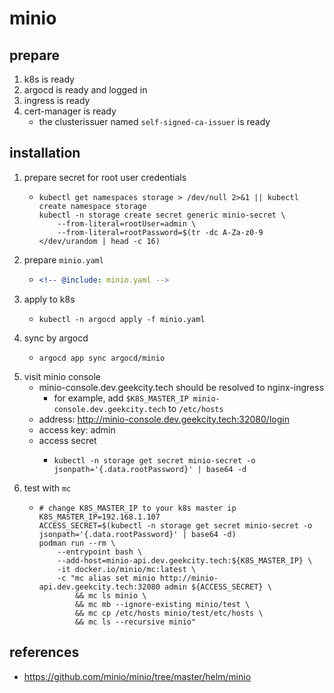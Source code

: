# minio

## prepare

1. k8s is ready
2. argocd is ready and logged in
3. ingress is ready
4. cert-manager is ready
    * the clusterissuer named `self-signed-ca-issuer` is ready

## installation

1. prepare secret for root user credentials
    * ```shell
      kubectl get namespaces storage > /dev/null 2>&1 || kubectl create namespace storage
      kubectl -n storage create secret generic minio-secret \
          --from-literal=rootUser=admin \
          --from-literal=rootPassword=$(tr -dc A-Za-z0-9 </dev/urandom | head -c 16)
      ```
2. prepare `minio.yaml`
    * ```yaml
      <!-- @include: minio.yaml -->
      ```
3. apply to k8s
    * ```shell
      kubectl -n argocd apply -f minio.yaml
      ```
4. sync by argocd
    * ```shell
      argocd app sync argocd/minio
      ```
5. visit minio console
    * minio-console.dev.geekcity.tech should be resolved to nginx-ingress
        + for example, add `$K8S_MASTER_IP minio-console.dev.geekcity.tech` to `/etc/hosts`
    * address: http://minio-console.dev.geekcity.tech:32080/login
    * access key: admin
    * access secret
        + ```shell
          kubectl -n storage get secret minio-secret -o jsonpath='{.data.rootPassword}' | base64 -d
          ```
6. test with `mc`
    * ```shell
      # change K8S_MASTER_IP to your k8s master ip
      K8S_MASTER_IP=192.168.1.107
      ACCESS_SECRET=$(kubectl -n storage get secret minio-secret -o jsonpath='{.data.rootPassword}' | base64 -d)
      podman run --rm \
          --entrypoint bash \
          --add-host=minio-api.dev.geekcity.tech:${K8S_MASTER_IP} \
          -it docker.io/minio/mc:latest \
          -c "mc alias set minio http://minio-api.dev.geekcity.tech:32080 admin ${ACCESS_SECRET} \
              && mc ls minio \
              && mc mb --ignore-existing minio/test \
              && mc cp /etc/hosts minio/test/etc/hosts \
              && mc ls --recursive minio"
      ```

## references
* https://github.com/minio/minio/tree/master/helm/minio